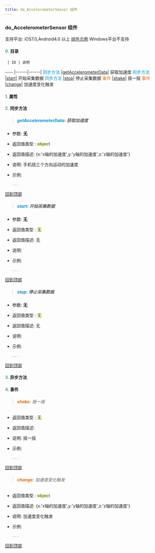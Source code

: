 ```yaml
---
title: do_AccelerometerSensor 组件
---
```


### do_AccelerometerSensor 组件

 支持平台: iOS7.0,Android4.0 以上
 [组件示例](https://github.com/do-api/docs-example/tree/master/source/view/do_AccelerometerSensor)
 Windows平台不支持

#### <font color ='#40A977'>**0.**</font> 目录

     | ID | 说明
---- |------|------|
<font color ='#0092db'>同步方法</font>  |[getAccelerometerData](#getAccelerometerData)| 获取加速度
<font color ='#0092db'>同步方法</font>  |[start](#start)| 开始采集数据
<font color ='#0092db'>同步方法</font>  |[stop](#stop)| 停止采集数据
<font color ='#e96900'>事件</font>  |[shake](#shake)| 摇一摇
<font color ='#e96900'>事件</font>  |[change](#change)| 加速度变化触发

#### <font color ='#40A977'>**1.**</font> 属性

#### <font color ='#40A977'>**2.**</font> 同步方法

>##### <span id=getAccelerometerData><font color ='#0092db'>**getAccelerometerData**</font></span>: 获取加速度

- 参数: **无**
- 返回值类型 : <font color ='#808000'>**object**</font>
- 返回值描述: {x:'x轴的加速度',y:'y轴的加速度',z:'z轴的加速度'}
- 说明: 手机绕三个方向运动的加速度
- 示例:

  ```javascript
  ...

  ```

[回到顶部](#top)

>##### <span id=start><font color ='#0092db'>**start**</font></span>: 开始采集数据

- 参数: **无**
- 返回值类型 : <font color ='#808000'>**无**</font>
- 返回值描述: 无
- 说明: 
- 示例:

  ```javascript
  ...

  ```

[回到顶部](#top)

>##### <span id=stop><font color ='#0092db'>**stop**</font></span>: 停止采集数据

- 参数: **无**
- 返回值类型 : <font color ='#808000'>**无**</font>
- 返回值描述: 无
- 说明: 
- 示例:

  ```javascript
  ...

  ```

[回到顶部](#top)

#### <font color ='#40A977'>**3.**</font> 异步方法


#### <font color ='#40A977'>**4.**</font> 事件

>###### <span id=shake><font color ='#e96900'>**shake**</font></span>: 摇一摇

- 返回值类型 : <font color ='#808000'>**无**</font>
- 返回值描述: 
- 说明: 摇一摇
- 示例:

  ```javascript
  ...

  ```

[回到顶部](#top)

>###### <span id=change><font color ='#e96900'>**change**</font></span>: 加速度变化触发

- 返回值类型 : <font color ='#808000'>**object**</font>
- 返回值描述: {x:'x轴的加速度',y:'y轴的加速度',z:'z轴的加速度'}
- 说明: 加速度变化触发
- 示例:

  ```javascript
  ...

  ```

[回到顶部](#top)


